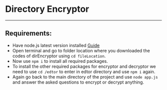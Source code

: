 # Directory Encryptor
---
## Requirements:
* Have node.js latest version installed [Guide](https://docs.npmjs.com/downloading-and-installing-node-js-and-npm)
* Open terminal and go to folder location where you downloaded the codes of dirEncryptor using `cd fileLocation`.
* Now use `npm i` to install all required packages.
* To install the other required packages for encryptor and decryptor we need to use `cd /edtor` to enter in edtor directory and use `npm i` again.
* Again go back to the main directory of the project and use `node app.js` and answer the asked questions to encrypt or decrypt anything.
